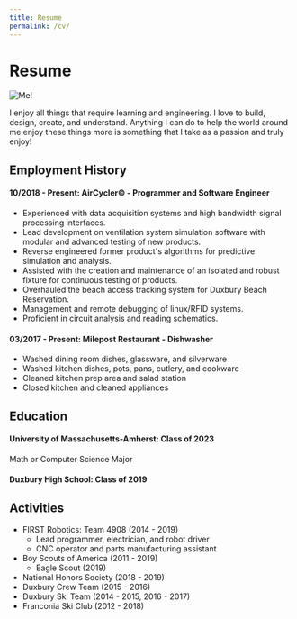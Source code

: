 ```yaml
---
title: Resume
permalink: /cv/
---
```


# Resume

<img src="https://raw.githubusercontent.com/jack-champagne/jackchampagne.com/master/cv-picture.jpg" alt="Me!" scale="0.25">

I enjoy all things that require learning and engineering. I love to build, design, create, and understand. Anything I can do to help the world around me enjoy these things more is something that I take as a passion and truly enjoy!

## Employment History

#### 10/2018 - Present: AirCycler© - Programmer and Software Engineer
* Experienced with data acquisition systems and high bandwidth signal processing interfaces.
* Lead development on ventilation system simulation software with modular and advanced testing of new products.
* Reverse engineered former product's algorithms for predictive simulation and analysis.
* Assisted with the creation and maintenance of an isolated and robust fixture for continuous testing of products.
* Overhauled the beach access tracking system for Duxbury Beach Reservation.
* Management and remote debugging of linux/RFID systems.
* Proficient in circuit analysis and reading schematics.

#### 03/2017 - Present: Milepost Restaurant - Dishwasher
* Washed dining room dishes, glassware, and silverware
* Washed kitchen dishes, pots, pans, cutlery, and cookware
* Cleaned kitchen prep area and salad station
* Closed kitchen and cleaned appliances

## Education
#### University of Massachusetts-Amherst: Class of 2023
Math or Computer Science Major
#### Duxbury High School: Class of 2019

## Activities
* FIRST Robotics: Team 4908 (2014 - 2019)
  * Lead programmer, electrician, and robot driver
  * CNC operator and parts manufacturing assistant
* Boy Scouts of America (2011 - 2019)
  * Eagle Scout (2019)
* National Honors Society (2018 - 2019)
* Duxbury Crew Team (2015 - 2016)
* Duxbury Ski Team (2014 - 2015, 2016 - 2017)
* Franconia Ski Club (2012 - 2018)